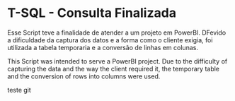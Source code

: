 # T-SQL - Consulta Finalizada

Esse Script teve a finalidade de atender a um projeto em PowerBI.
DFevido a dificuldade da captura dos datos e a forma como o cliente exigia, foi utilizada a tabela temporaria e a conversão de linhas em colunas.

This Script was intended to serve a PowerBI project.
Due to the difficulty of capturing the data and the way the client required it, the temporary table and the conversion of rows into columns were used.

teste git

